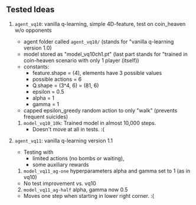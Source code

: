 ## Tested Ideas

1. `agent_vq10`: vanilla q-learning, simple 4D-feature, test on coin_heaven w/o opponents
   * agent folder called `agent_vq10/`  (stands for "vanilla q-learning version 1.0)
   * model stored as "model_vq10ch1.pt" (last part stands for "trained in coin-heaven scenario with only 1 player (itself))
   * constants:
     * feature.shape = (4), elements have 3 possible values
     * possible actions = 6
     * Q.shape = (3^4, 6) = (81, 6)
     * epsilon = 0.5
     * alpha   = 1
     * gamma   = 1
   * capped epsilon_greedy random action to only "walk" (prevents frequent suicides)
   1. `model_vq10_10k`: Trained model in almost 10,000 steps.
      * Doesn't move at all in tests. :(

2. `agent_vq11`: vanilla q-learning version 1.1
    * Testing with 
      * limited actions (no bombs or waiting),
      * some auxiliary rewards
    1. `model_vq11_ag-one` hyperparameters alpha and gamma set to 1 (as in vq10)
      * No test improvement vs. vq10
    2. `model_vq11_ag-half` alpha, gamma now 0.5
      * Moves one step when starting in lower right corner. :(

